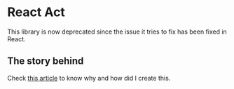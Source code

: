 # React Act

This library is now deprecated since the issue it tries to fix has been fixed in React.

## The story behind

Check [this article](https://github.com/webNeat/react-act/blob/master/story.md) to know why and how did I create this.
